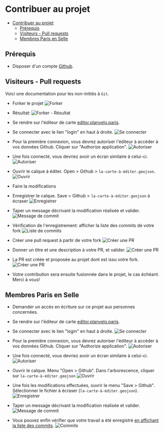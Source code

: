 # Contribuer au projet

<!-- TOC depthFrom:1 depthTo:6 withLinks:1 updateOnSave:1 orderedList:0 -->

- [Contribuer au projet](#contribuer-au-projet)
	- [Prérequis](#prrequis)
	- [Visiteurs - Pull requests](#visiteurs-pull-requests)
	- [Membres Paris en Selle](#membres-paris-en-selle)

<!-- /TOC -->

## Prérequis

* Disposer d'un compte [Github](https://github.com).

## Visiteurs - Pull requests

Voici une documentation pour les non-initiés à `Git`.

* Forker le projet
![Forker](assets/contribuer_PR_0.png)

* Résultat:
![Forker - Résultat](assets/contribuer_PR_1.png)

* Se rendre sur l'éditeur de carte [editor.planvelo.paris](http://editor.planvelo.paris).

* Se connecter avec le lien "login" en haut à droite. ![Se connecter](assets/contribuer_editor-authorize_0.png)

* Pour la première connexion, vous devrez autoriser l'éditeur à accèder à vos données Github. Cliquer sur "Authorize application". ![Autoriser](assets/contribuer_editor-authorize_1.png)

* Une fois connecté, vous devriez avoir un écran similaire à celui-ci.
![Autoriser](assets/contribuer_editor-authorize_2.png)

* Ouvrir le calque à éditer. Open > Github > `la-carte-à-éditer.geojson`.
![Ouvrir](assets/contribuer_PR_2.png)

* Faire la modifications

* Enregistrer le calque. Save > Github > `la-carte-à-éditer.geojson` à écraser
![Enregistrer](assets/contribuer_PR_3.png)

* Taper un message décrivant la modification réalisée et valider. ![Message de commit](assets/contribuer_3.png)

* Vérification de l'enregistrement: afficher la liste des commits de votre fork
![Liste de commits](assets/contribuer_PR_4.png)

* Créer une pull request à partir de votre fork
![Créer une PR](assets/contribuer_PR_6.png)

* Donner un titre et une description à votre PR, et valider.
![Créer une PR](assets/contribuer_PR_7.png)

* La PR est créée et proposée au projet dont est issu votre fork.
![Créer une PR](assets/contribuer_PR_8.png)

* Votre contribution sera ensuite fusionnée dans le projet, le cas échéant. Merci à vous!

## Membres Paris en Selle

* Demander un accès en écriture sur ce projet aux personnes concernées.

* Se rendre sur l'éditeur de carte [editor.planvelo.paris](http://editor.planvelo.paris).

* Se connecter avec le lien "login" en haut à droite. ![Se connecter](assets/contribuer_editor-authorize_0.png)

* Pour la première connexion, vous devrez autoriser l'éditeur à accèder à vos données Github. Cliquer sur "Authorize application". ![Autoriser](assets/contribuer_editor-authorize_1.png)

* Une fois connecté, vous devriez avoir un écran similaire à celui-ci.
![Autoriser](assets/contribuer_editor-authorize_2.png)

* Ouvrir le calque. Menu "Open > Github". Dans l'arborescence, cliquer sur `la-carte-à-éditer.geojson` ![Ouvrir](assets/contribuer_2.png)

* Une fois les modifications effectuées, ouvrir le menu "Save > Github". Sélectionner le fichier à écraser (`la-carte-à-éditer.geojson`). ![Enregistrer](assets/contribuer_2.png)

* Taper un message décrivant la modification réalisée et valider. ![Message de commit](assets/contribuer_3.png)

* Vous pouvez enfin vérifier que votre travail a été enregistré [en affichant la liste des commits](https://github.com/ParisEnSelle/planvelo-carte/commits/master). ![Commits](assets/contribuer_4.png)

